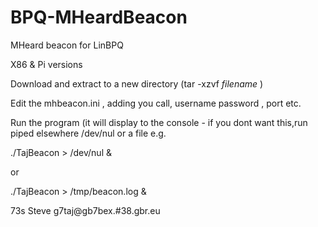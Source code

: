 # BPQ-MHeardBeacon
MHeard beacon for LinBPQ

X86 & Pi versions

Download and extract to a new directory (tar -xzvf _filename_ )

Edit the mhbeacon.ini , adding you call, username password , port etc.

Run the program (it will display to the console - if you dont want this,run piped elsewhere /dev/nul or a file e.g.

./TajBeacon > /dev/nul &

or 

./TajBeacon > /tmp/beacon.log &

73s
Steve
g7taj@gb7bex.#38.gbr.eu
